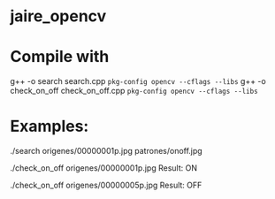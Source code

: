 # jaire_opencv

# Compile with
g++ -o search search.cpp `pkg-config opencv --cflags --libs`
g++ -o check_on_off check_on_off.cpp `pkg-config opencv --cflags --libs`

# Examples:

./search origenes/00000001p.jpg patrones/onoff.jpg


./check_on_off origenes/00000001p.jpg
Result: ON

./check_on_off origenes/00000005p.jpg
Result: OFF



